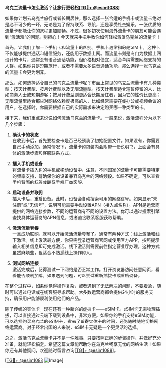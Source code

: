 **乌克兰流量卡怎么激活？让旅行更轻松[[TG💪+ @esim1088](https://t.me/s/esim1088)]**

如果你计划去乌克兰旅行或者长期居住，那么选择一张合适的手机卡或流量卡绝对是必不可少的一环。无论是为了保持联系、导航，还是享受社交娱乐，一张优质的流量卡都能让你的旅程更加顺畅。不过，很多初次使用海外流量卡的朋友可能会遇到“激活难”的问题。别担心！今天就来手把手教你如何轻松激活乌克兰的流量卡！

首先，让我们了解一下手机卡和流量卡的区别。手机卡通常指的是SIM卡，这种卡不仅能够提供通话和短信服务，还能用于数据上网。而流量卡则是专门为数据上网设计的卡片，通常没有语音通话功能，但价格相对便宜，适合单纯需要网络支持的人群。如果你只是短期旅行，或者不需要太多语音通话功能，那么选择一张乌克兰的流量卡会更为划算。

那么，如何选择适合自己的乌克兰流量卡呢？市面上常见的乌克兰流量卡有几种类型：按天计费型、按月计费型以及无限流量型。按天计费型适合短暂停留的人，比如商务人士或短期游客；按月计费型则更适合长期居住者，因为它的性价比更高；无限流量型适合那些对网络依赖度极高的人，比如经常需要在线办公或视频会议的用户。在选择时，你需要根据自己的实际需求来决定购买哪一种类型的卡。

接下来，我们重点来说说如何激活乌克兰的流量卡。一般来说，激活流程分为以下几个步骤：

1. **确认卡的状态**  
   在收到卡后，首先要检查卡是否已经预装了初始配置文件。如果没有，你需要自己手动添加。通常情况下，流量卡的包装内会附带一份说明书，上面会有具体的激活步骤和客服联系方式。

2. **插入手机或设备**  
   将流量卡插入你的手机或移动设备中。注意，不同国家的流量卡可能需要特定的频率支持，请确保你的设备兼容乌克兰的网络频段。如果不确定，可以查看手机背面的标签或联系手机厂商客服。

3. **启动设备并联网**  
   插入卡后，重启设备。此时，设备会自动搜索可用的网络信号。如果显示“未注册”或“无信号”，说明可能需要手动设置APN（接入点名称）。APN是运营商提供的网络连接参数，不同的运营商有不同的设置方法。你可以通过搜索引擎查找具体运营商的APN信息，或者直接联系客服获取帮助。

4. **激活流量套餐**  
   一旦成功联网，就可以开始激活流量套餐了。通常有两种方式：线上激活和线下激活。线上激活最方便，你只需登录运营商官网或使用官方APP，按照提示输入相关信息即可完成激活。线下激活则需要前往指定营业厅办理，这种方式虽然麻烦些，但适合不熟悉线上操作的人。

5. **测试网络连接**  
   激活完成后，记得测试一下网络是否正常工作。打开浏览器访问任意网页，看看能否顺利加载。如果遇到问题，可以尝试重新插拔卡或重启设备。

在整个过程中，如果你觉得操作复杂，或者遇到了无法解决的问题，不要着急，随时可以通过电话或在线客服寻求帮助。大多数运营商都会提供24小时的服务支持，确保用户能够顺利使用他们的产品。

除了传统的实体卡，现在还有一种新兴的虚拟卡——eSIM卡。eSIM卡无需物理插拔，可以直接通过云端下载到设备中，非常方便。如果你的手机支持eSIM功能，可以选择购买乌克兰的eSIM卡，省去了邮寄实体卡的时间，还能随时随地切换网络运营商。对于经常出国的人来说，eSIM卡无疑是一个更灵活的选择。

总之，激活乌克兰流量卡并不是一件难事，只要按照正确的步骤操作，并做好充分准备，就能轻松搞定。希望这篇文章能帮助你在乌克兰畅享无忧的网络生活！如果你还有其他疑问，欢迎随时留言咨询[[TG💪+ @esim1088](https://t.me/s/esim1088)]。

[[TG💪+ @esim1088](https://t.me/s/esim1088) ![Image](https://i.postimg.cc/4NQfJmqS/Snipaste-2025-05-13-00-14-12.png)]